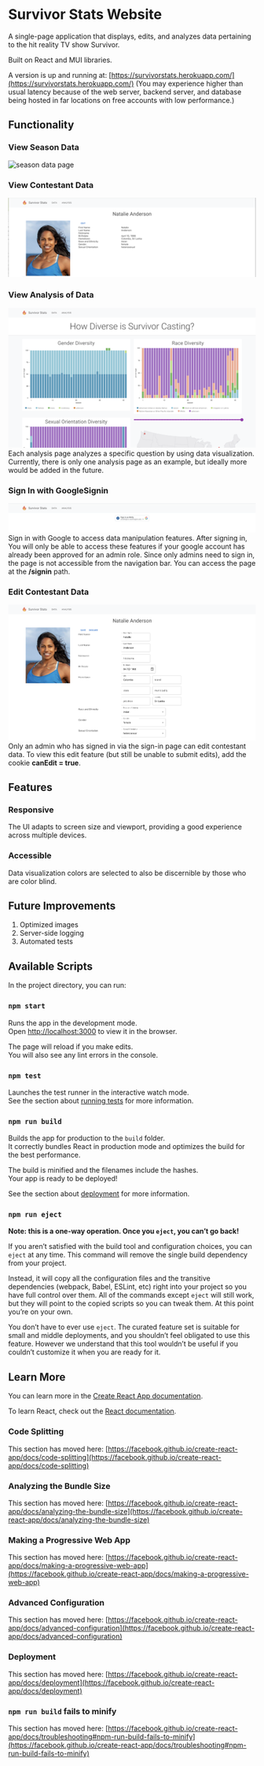 # Survivor Stats Website
A single-page application that displays, edits, and analyzes data pertaining to
the hit reality TV show Survivor.

Built on React and MUI libraries.

A version is up and running at: [https://survivorstats.herokuapp.com/](https://survivorstats.herokuapp.com/)
(You may experience higher than usual latency because of the web server,
backend server, and database being hosted in far locations on free accounts
with low performance.)

## Functionality

### View Season Data
![season data page](public/imgs/docs/season_data.png)

### View Contestant Data
![contestant data page](public/imgs/docs/contestant_data.png)

### View Analysis of Data
![analysis page](public/imgs/docs/analysis.png)
Each analysis page analyzes a specific question by using data visualization.
Currently, there is only one analysis page as an example, but ideally more would
be added in the future.

### Sign In with GoogleSignin
![sign in page](public/imgs/docs/signin.png)
Sign in with Google to access data manipulation features. After signing in, You
will only be able to access these features if your google account has already
been approved for an admin role. Since only admins need to sign in, the page is
not accessible from the navigation bar. You can access the page at the
**/signin** path.

### Edit Contestant Data
![edit contestant page](public/imgs/docs/edit_contestant.png)
Only an admin who has signed in via the sign-in page can edit contestant data.
To view this edit feature (but still be unable to submit edits), add the cookie
**canEdit = true**.  

## Features

### Responsive
The UI adapts to screen size and viewport, providing a good experience across
multiple devices.

### Accessible
Data visualization colors are selected to also be discernible by those who are
color blind.

## Future Improvements
1. Optimized images
2. Server-side logging
3. Automated tests

## Available Scripts

In the project directory, you can run:

### `npm start`

Runs the app in the development mode.\
Open [http://localhost:3000](http://localhost:3000) to view it in the browser.

The page will reload if you make edits.\
You will also see any lint errors in the console.

### `npm test`

Launches the test runner in the interactive watch mode.\
See the section about [running tests](https://facebook.github.io/create-react-app/docs/running-tests) for more information.

### `npm run build`

Builds the app for production to the `build` folder.\
It correctly bundles React in production mode and optimizes the build for the best performance.

The build is minified and the filenames include the hashes.\
Your app is ready to be deployed!

See the section about [deployment](https://facebook.github.io/create-react-app/docs/deployment) for more information.

### `npm run eject`

**Note: this is a one-way operation. Once you `eject`, you can’t go back!**

If you aren’t satisfied with the build tool and configuration choices, you can `eject` at any time. This command will remove the single build dependency from your project.

Instead, it will copy all the configuration files and the transitive dependencies (webpack, Babel, ESLint, etc) right into your project so you have full control over them. All of the commands except `eject` will still work, but they will point to the copied scripts so you can tweak them. At this point you’re on your own.

You don’t have to ever use `eject`. The curated feature set is suitable for small and middle deployments, and you shouldn’t feel obligated to use this feature. However we understand that this tool wouldn’t be useful if you couldn’t customize it when you are ready for it.

## Learn More

You can learn more in the [Create React App documentation](https://facebook.github.io/create-react-app/docs/getting-started).

To learn React, check out the [React documentation](https://reactjs.org/).

### Code Splitting

This section has moved here: [https://facebook.github.io/create-react-app/docs/code-splitting](https://facebook.github.io/create-react-app/docs/code-splitting)

### Analyzing the Bundle Size

This section has moved here: [https://facebook.github.io/create-react-app/docs/analyzing-the-bundle-size](https://facebook.github.io/create-react-app/docs/analyzing-the-bundle-size)

### Making a Progressive Web App

This section has moved here: [https://facebook.github.io/create-react-app/docs/making-a-progressive-web-app](https://facebook.github.io/create-react-app/docs/making-a-progressive-web-app)

### Advanced Configuration

This section has moved here: [https://facebook.github.io/create-react-app/docs/advanced-configuration](https://facebook.github.io/create-react-app/docs/advanced-configuration)

### Deployment

This section has moved here: [https://facebook.github.io/create-react-app/docs/deployment](https://facebook.github.io/create-react-app/docs/deployment)

### `npm run build` fails to minify

This section has moved here: [https://facebook.github.io/create-react-app/docs/troubleshooting#npm-run-build-fails-to-minify](https://facebook.github.io/create-react-app/docs/troubleshooting#npm-run-build-fails-to-minify)

